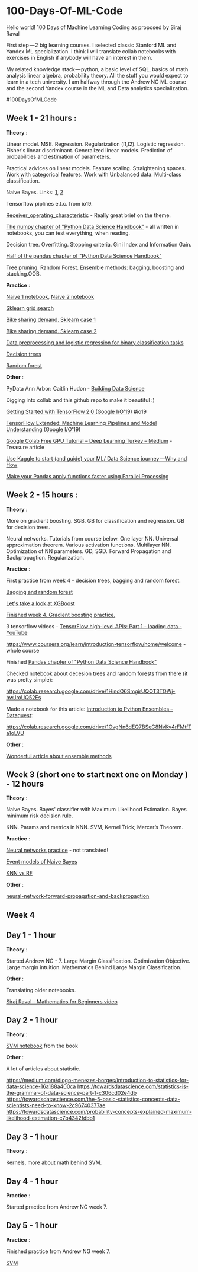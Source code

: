 # 100-Days-Of-ML-Code
Hello world!
100 Days of Machine Learning Coding as proposed by Siraj Raval

First step — 2 big learning courses. I selected classic Stanford ML and Yandex ML specialization. I think I will translate collab notebooks with exercises in English if anybody will have an interest in them.

My related knowledge stack — python, a basic level of SQL, basics of math analysis linear algebra, probability theory. All the stuff you would expect to learn in a tech university. I am halfway through the Andrew NG ML course and the second Yandex course in the ML and Data analytics specialization.

#100DaysOfMLCode

## Week 1 - 21 hours :

**Theory** : 

Linear model. MSE. Regression. Regularization (l1,l2). Logistic regression. Fisher's linear discriminant. Generalized linear models. Prediction of probabilities and estimation of parameters.

Practical advices on linear models. Feature scaling. Straightening spaces. Work with categorical features. Work with Unbalanced data. Multi-class classification.

Naive Bayes. Links: [1](https://dataaspirant.com/2017/02/06/naive-bayes-classifier-machine-learning/),
[2](http://dataaspirant.com/2017/02/20/gaussian-naive-bayes-classifier-implementation-python/)

Tensorflow piplines e.t.c. from io19. 

[Receiver_operating_characteristic](https://en.wikipedia.org/wiki/Receiver_operating_characteristic) - Really great brief on the theme.

[The numpy chapter of "Python Data Science Handbook"](https://colab.research.google.com/github/jakevdp/PythonDataScienceHandbook/blob/master/notebooks/02.00-Introduction-to-NumPy.ipynb) - all written in notebooks, you can test everything, when reading. 


Decision tree. Overfitting. Stopping criteria. Gini Index and Information Gain. 

[Half of the pandas chapter of "Python Data Science Handbook"](https://colab.research.google.com/github/jakevdp/PythonDataScienceHandbook/blob/master/notebooks/03.00-Introduction-to-Pandas.ipynb)

Tree pruning. Random Forest. Ensemble methods: bagging, boosting and stacking.OOB.

**Practice** : 

[Naive 1 notebook](https://colab.research.google.com/drive/1UnSuv1SsrW_8-uvIjCOKoE9UGhE3gdFT),
[Naive 2 notebook](https://colab.research.google.com/drive/1DdPtNxKLTjgk1PE1rp9xTb4IHSgyp6rF)

[Sklearn grid search](https://colab.research.google.com/drive/1TugvgI8zGuGqFPi8ckWCR4AtJSIfB6Ab)

[Bike sharing demand. Sklearn case 1](https://colab.research.google.com/drive/1z1P9LKDxNjkcKSrdHeK5Q0c_h1lI8opv)

[Bike sharing demand. Sklearn case 2](https://colab.research.google.com/drive/1fA_ySZ75olMrHuV-gt2G4nsWPQi9vLcD)

[Data preprocessing and logistic regression for binary classification tasks](https://colab.research.google.com/drive/15gX4xDvG_8BkqSts3EMbkz4W5ZivndL-)

[Decision trees](https://colab.research.google.com/drive/1t35u2Vf88RpG-UVKW368FLQlkSPZN_DP)

[Random forest](https://colab.research.google.com/drive/1FcLkZPbIF-do9TrS-nOudwETaR-NS9ze)

**Other** :

PyData Ann Arbor: Caitlin Hudon - [Building Data Science](https://www.youtube.com/watch?v=WlBamzdiwic)

Digging into collab and this github repo to make it beautiful :)

[Getting Started with TensorFlow 2.0 (Google I/O'19)](https://www.youtube.com/watch?v=lEljKc9ZtU8) #io19

[TensorFlow Extended: Machine Learning Pipelines and Model Understanding (Google I/O'19)](https://www.youtube.com/watch?v=drYM04t57tU)

[Google Colab Free GPU Tutorial – Deep Learning Turkey – Medium](https://medium.com/deep-learning-turkey/google-colab-free-gpu-tutorial-e113627b9f5d) - Treasure article

[Use Kaggle to start (and guide) your ML/ Data Science journey — Why and How](https://towardsdatascience.com/use-kaggle-to-start-and-guide-your-ml-data-science-journey-f09154baba35) 

[Make your Pandas apply functions faster using Parallel Processing](https://towardsdatascience.com/make-your-own-super-pandas-using-multiproc-1c04f41944a1)

## Week 2 - 15 hours :

**Theory** : 

More on gradient boosting. SGB. GB for classification and regression. GB for decision trees.

Neural networks. Tutorials from course below. One layer NN. Universal approximation theorem. Various activation functions. Multilayer NN. Optimization of NN parameters. GD, SGD.  Forward Propagation and Backpropagtion. Regularization.

**Practice** : 

First practice from week 4 - decision trees, bagging and random forest.

[Bagging and random forest](https://colab.research.google.com/drive/1UA6fSB1_edpchK3Y5yYv19KGtm6icw2y)

[Let's take a look at XGBoost](https://colab.research.google.com/drive/1k6vYhFmk8Zh029RcpcXv_6NKM3DaYiTP)

[Finished week 4. Gradient boosting practice.](https://colab.research.google.com/drive/1qVHT21XzXJ00iMi7ZCjocQcTNZkmss64)

3 tensorflow videos - [TensorFlow high-level APIs: Part 1 - loading data - YouTube](https://www.youtube.com/watch?v=oFFbKogYdfc)

https://www.coursera.org/learn/introduction-tensorflow/home/welcome - whole course

Finished [Pandas chapter of "Python Data Science Handbook"](https://colab.research.google.com/github/jakevdp/PythonDataScienceHandbook/blob/master/notebooks/03.00-Introduction-to-Pandas.ipynb)

Checked notebook about decesion trees and random forests from there (it was pretty simple):

https://colab.research.google.com/drive/1HindO6SmgirUQOT3TOWj-hwJroUQ52Es

Made a notebook for this article:
[Introduction to Python Ensembles – Dataquest](https://www.dataquest.io/blog/introduction-to-ensembles/):

https://colab.research.google.com/drive/1OvgNn6dEQ7BSeC8NvKy4rFMtfTa1oLVU

**Other** :

[Wonderful article about ensemble methods](https://towardsdatascience.com/ensemble-methods-bagging-boosting-and-stacking-c9214a10a205)

## Week 3 (short one to start next one on Monday ) - 12 hours

**Theory** : 

Naive Bayes. Bayes' classifier with Maximum Likelihood Estimation. Bayes minimum risk decision rule.

KNN. Params and metrics in KNN. SVM, Kernel Trick; Mercer’s Theorem.

**Practice** : 

[Neural networks practice](https://colab.research.google.com/drive/1sjx1eiiVriHvpaS7trWov9EacTLDKYaz) - not translated!

[Event models of Naive Bayes](https://colab.research.google.com/drive/1hyriE27Q7Mkb5-VpfA_I4jiQon31ltIf)

[KNN vs RF](https://colab.research.google.com/drive/1CROYtKjQUCuIV1_iStJU-ghKSTyQS_aD)

**Other** : 

[neural-network-forward-propagation-and-backpropagtion](https://towardsdatascience.com/coding-neural-network-forward-propagation-and-backpropagtion-ccf8cf369f76)

## Week 4

## Day 1 - 1 hour

**Theory** : 

Started Andrew NG - 7. Large Margin Classification. Optimization Objective. Large margin intuition. Mathematics Behind Large Margin Classification.

**Other** : 

Translating older notebooks.

[Siraj Raval - Mathematics for Beginners video](https://www.youtube.com/watch?v=sb_FI7nt4yk)

## Day 2 - 1 hour

**Theory** : 

[SVM notebook](https://colab.research.google.com/drive/19gdFffFEzasKAoY1JmLnUtPhCq3D-yQ5) from the book

**Other** : 

A lot of articles about statistic.

https://medium.com/diogo-menezes-borges/introduction-to-statistics-for-data-science-16a188a400ca
https://towardsdatascience.com/statistics-is-the-grammar-of-data-science-part-1-c306cd02e4db
https://towardsdatascience.com/the-5-basic-statistics-concepts-data-scientists-need-to-know-2c96740377ae
https://towardsdatascience.com/probability-concepts-explained-maximum-likelihood-estimation-c7b4342fdbb1

## Day 3 - 1 hour

**Theory** : 

Kernels, more about math behind SVM.

## Day 4 - 1 hour

**Practice** : 

Started practice from Andrew NG week 7.

## Day 5 - 1 hour

**Practice** : 

Finished practice from Andrew NG week 7.

[SVM](https://colab.research.google.com/drive/1BZZjaOwEjI9WH8M_u2ZTQUEummw1q3Hf)
